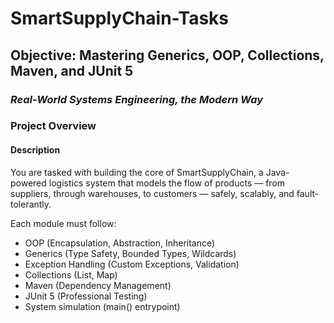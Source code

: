 # SmartSupplyChain-Tasks


## Objective:  Mastering Generics, OOP, Collections, Maven, and JUnit 5
### *Real-World Systems Engineering, the Modern Way*

### Project Overview
#### Description
You are tasked with building the core of SmartSupplyChain, a Java-powered logistics system that models the flow of products — 
from suppliers, through warehouses, to customers — safely, scalably, and fault-tolerantly.

Each module must follow:

- OOP (Encapsulation, Abstraction, Inheritance)
- Generics (Type Safety, Bounded Types, Wildcards)
- Exception Handling (Custom Exceptions, Validation)
- Collections (List, Map)
- Maven (Dependency Management)
- JUnit 5 (Professional Testing)
- System simulation (main() entrypoint)